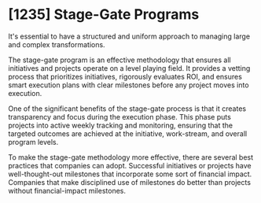 # [1235] Stage-Gate Programs

It's essential to have a structured and uniform approach to managing large and complex transformations.

The stage-gate program is an effective methodology that ensures all initiatives and projects operate on a level playing field. It provides a vetting process that prioritizes initiatives, rigorously evaluates ROI, and ensures smart execution plans with clear milestones before any project moves into execution.

One of the significant benefits of the stage-gate process is that it creates transparency and focus during the execution phase. This phase puts projects into active weekly tracking and monitoring, ensuring that the targeted outcomes are achieved at the initiative, work-stream, and overall program levels.

To make the stage-gate methodology more effective, there are several best practices that companies can adopt. Successful initiatives or projects have well-thought-out milestones that incorporate some sort of financial impact. Companies that make disciplined use of milestones do better than projects without financial-impact milestones.

